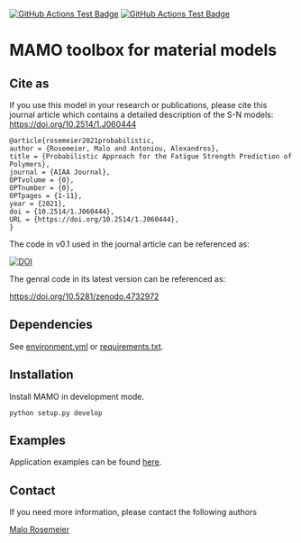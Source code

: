 [![GitHub Actions Test Badge][1]][3]
[![GitHub Actions Test Badge][2]][3]

# MAMO toolbox for material models

## Cite as
If you use this model in your research or publications, please cite this journal article which contains a detailed description of the S-N models: https://doi.org/10.2514/1.J060444

	@article{rosemeier2021probabilistic,
	author = {Rosemeier, Malo and Antoniou, Alexandros},
	title = {Probabilistic Approach for the Fatigue Strength Prediction of Polymers},
	journal = {AIAA Journal},
	OPTvolume = {0},
	OPTnumber = {0},
	OPTpages = {1-11},
	year = {2021},
	doi = {10.2514/1.J060444},
	URL = {https://doi.org/10.2514/1.J060444},
	}

The code in v0.1 used in the journal article can be referenced as:

[![DOI](https://zenodo.org/badge/363632970.svg)](https://zenodo.org/badge/latestdoi/363632970)


The genral code in its latest version can be referenced as:

https://doi.org/10.5281/zenodo.4732972


## Dependencies
See [environment.yml](https://github.com/mrosemeier/mamo/blob/public/environment.yml) or [requirements.txt](https://github.com/mrosemeier/mamo/blob/public/requirements.txt).

## Installation
Install MAMO in development mode.

```
python setup.py develop
```

## Examples
Application examples can be found [here](https://github.com/mrosemeier/mamo/tree/public/mamo/models/test).

## Contact
If you need more information, please contact the following authors

[Malo Rosemeier](mailto:malo.rosemeier@iwes.fraunhofer.de)

[1]: https://github.com/mrosemeier/mamo/actions/workflows/python-package.yml/badge.svg "Github Actions Badge"
[2]: https://github.com/mrosemeier/mamo/actions/workflows/python-package-conda.yml/badge.svg "Github Actions Badge"
[3]: https://github.com/mrosemeier/mamo/actions "Github Actions"

